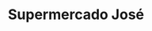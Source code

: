 ---
title: "Supermercado José"
url: /ciudad-autonoma-de-buenos-aires/supermercado-jose/
shop: Supermarkt
---